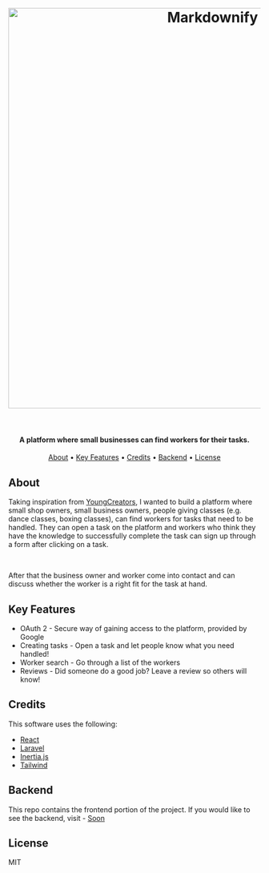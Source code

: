 
<h1 align="center">
  <br>
  <img src="https://media.discordapp.net/attachments/906310264285200407/1016999605063405578/unknown.png" alt="Markdownify" width="800">
  <br>
  <!-- Workethic -->
  <br>
</h1>

<h4 align="center">A platform where small businesses can find workers for their tasks.</h4>


<p align="center">
  <a href="#about">About</a> •
  <a href="#key-features">Key Features</a> •
  <a href="#credits">Credits</a> •
  <a href="#backend">Backend</a> •
  <a href="#license">License</a>
</p>

<!--
![screenshot](https://raw.githubusercontent.com/amitmerchant1990/electron-markdownify/master/app/img/markdownify.gif)

-->

## About

Taking inspiration from <a href="https://youngcreators.co/">YoungCreators</a>, I wanted to build a platform where small shop owners, small business owners, people giving classes (e.g. dance classes, boxing classes), can find workers for tasks that need to be handled. They can open a task on the platform and workers who think they have the knowledge to successfully complete the task can sign up through a form after clicking on a task.

</br>

After that the business owner and worker come into contact and can discuss whether the worker is a right fit for the task at hand.


## Key Features

* OAuth 2 - Secure way of gaining access to the platform, provided by Google
* Creating tasks - Open a task and let people know what you need handled!
* Worker search - Go through a list of the workers
* Reviews - Did someone do a good job? Leave a review so others will know!

## Credits

This software uses the following:

- [React](https://reactjs.org/)
- [Laravel](https://laravel.com/)
- [Inertia.js](https://inertiajs.com/)
- [Tailwind](https://tailwindcss.com/)

## Backend

This repo contains the frontend portion of the project. If you would like to see the backend, visit - [Soon]()

## License

MIT

